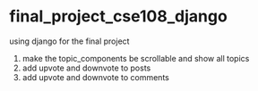 # final_project_cse108_django

using django for the final project

1. make the topic_components be scrollable and show all topics
2. add upvote and downvote to posts
3. add upvote and downvote to comments
